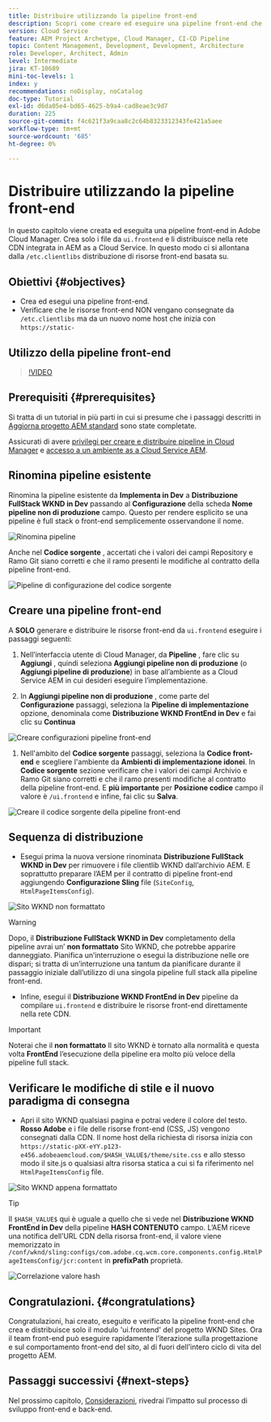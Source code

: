 ```yaml
---
title: Distribuire utilizzando la pipeline front-end
description: Scopri come creare ed eseguire una pipeline front-end che crea risorse front-end e distribuisce nella rete CDN integrata in AEM as a Cloud Service.
version: Cloud Service
feature: AEM Project Archetype, Cloud Manager, CI-CD Pipeline
topic: Content Management, Development, Development, Architecture
role: Developer, Architect, Admin
level: Intermediate
jira: KT-10689
mini-toc-levels: 1
index: y
recommendations: noDisplay, noCatalog
doc-type: Tutorial
exl-id: d6da05e4-bd65-4625-b9a4-cad8eae3c9d7
duration: 225
source-git-commit: f4c621f3a9caa8c2c64b8323312343fe421a5aee
workflow-type: tm+mt
source-wordcount: '685'
ht-degree: 0%

---
```


# Distribuire utilizzando la pipeline front-end

In questo capitolo viene creata ed eseguita una pipeline front-end in Adobe Cloud Manager. Crea solo i file da `ui.frontend` e li distribuisce nella rete CDN integrata in AEM as a Cloud Service. In questo modo ci si allontana dalla  `/etc.clientlibs` distribuzione di risorse front-end basata su.


## Obiettivi {#objectives}

* Crea ed esegui una pipeline front-end.
* Verificare che le risorse front-end NON vengano consegnate da `/etc.clientlibs` ma da un nuovo nome host che inizia con `https://static-`

## Utilizzo della pipeline front-end

>[!VIDEO](https://video.tv.adobe.com/v/3409420?quality=12&learn=on)

## Prerequisiti {#prerequisites}

Si tratta di un tutorial in più parti in cui si presume che i passaggi descritti in [Aggiorna progetto AEM standard](./update-project.md) sono state completate.

Assicurati di avere [privilegi per creare e distribuire pipeline in Cloud Manager](https://experienceleague.adobe.com/docs/experience-manager-cloud-manager/content/requirements/users-and-roles.html?lang=en#role-definitions) e [accesso a un ambiente as a Cloud Service AEM](https://experienceleague.adobe.com/docs/experience-manager-cloud-service/content/implementing/using-cloud-manager/manage-environments.html?lang=it).

## Rinomina pipeline esistente

Rinomina la pipeline esistente da __Implementa in Dev__ a  __Distribuzione FullStack WKND in Dev__ passando al __Configurazione__ della scheda __Nome pipeline non di produzione__ campo. Questo per rendere esplicito se una pipeline è full stack o front-end semplicemente osservandone il nome.

![Rinomina pipeline](assets/fullstack-wknd-deploy-dev-pipeline.png)


Anche nel __Codice sorgente__ , accertati che i valori dei campi Repository e Ramo Git siano corretti e che il ramo presenti le modifiche al contratto della pipeline front-end.

![Pipeline di configurazione del codice sorgente](assets/fullstack-wknd-source-code-config.png)


## Creare una pipeline front-end

A __SOLO__ generare e distribuire le risorse front-end da `ui.frontend` eseguire i passaggi seguenti:

1. Nell’interfaccia utente di Cloud Manager, da __Pipeline__ , fare clic su __Aggiungi__ , quindi seleziona __Aggiungi pipeline non di produzione__ (o __Aggiungi pipeline di produzione__) in base all’ambiente as a Cloud Service AEM in cui desideri eseguire l’implementazione.

1. In __Aggiungi pipeline non di produzione__ , come parte del __Configurazione__ passaggi, seleziona la __Pipeline di implementazione__ opzione, denominala come __Distribuzione WKND FrontEnd in Dev__ e fai clic su __Continua__

![Creare configurazioni pipeline front-end](assets/create-frontend-pipeline-configs.png)

1. Nell&#39;ambito del __Codice sorgente__ passaggi, seleziona la __Codice front-end__ e scegliere l&#39;ambiente da __Ambienti di implementazione idonei__. In __Codice sorgente__ sezione verificare che i valori dei campi Archivio e Ramo Git siano corretti e che il ramo presenti modifiche al contratto della pipeline front-end.
E __più importante__ per __Posizione codice__ campo il valore è `/ui.frontend` e infine, fai clic su __Salva__.

![Creare il codice sorgente della pipeline front-end](assets/create-frontend-pipeline-source-code.png)


## Sequenza di distribuzione

* Esegui prima la nuova versione rinominata __Distribuzione FullStack WKND in Dev__ per rimuovere i file clientlib WKND dall’archivio AEM. E soprattutto preparare l’AEM per il contratto di pipeline front-end aggiungendo __Configurazione Sling__ file (`SiteConfig`, `HtmlPageItemsConfig`).

![Sito WKND non formattato](assets/unstyled-wknd-site.png)

>[!WARNING]
>
>Dopo, il __Distribuzione FullStack WKND in Dev__ completamento della pipeline avrai un’ __non formattato__ Sito WKND, che potrebbe apparire danneggiato. Pianifica un’interruzione o esegui la distribuzione nelle ore dispari; si tratta di un’interruzione una tantum da pianificare durante il passaggio iniziale dall’utilizzo di una singola pipeline full stack alla pipeline front-end.


* Infine, esegui il __Distribuzione WKND FrontEnd in Dev__ pipeline da compilare `ui.frontend` e distribuire le risorse front-end direttamente nella rete CDN.

>[!IMPORTANT]
>
>Noterai che il __non formattato__ Il sito WKND è tornato alla normalità e questa volta __FrontEnd__ l’esecuzione della pipeline era molto più veloce della pipeline full stack.

## Verificare le modifiche di stile e il nuovo paradigma di consegna

* Apri il sito WKND qualsiasi pagina e potrai vedere il colore del testo. __Rosso Adobe__ e i file delle risorse front-end (CSS, JS) vengono consegnati dalla CDN. Il nome host della richiesta di risorsa inizia con `https://static-pXX-eYY.p123-e456.adobeaemcloud.com/$HASH_VALUE$/theme/site.css` e allo stesso modo il site.js o qualsiasi altra risorsa statica a cui si fa riferimento nel `HtmlPageItemsConfig` file.


![Sito WKND appena formattato](assets/newly-styled-wknd-site.png)



>[!TIP]
>
>Il `$HASH_VALUE$` qui è uguale a quello che si vede nel __Distribuzione WKND FrontEnd in Dev__  della pipeline __HASH CONTENUTO__ campo. L’AEM riceve una notifica dell’URL CDN della risorsa front-end, il valore viene memorizzato in `/conf/wknd/sling:configs/com.adobe.cq.wcm.core.components.config.HtmlPageItemsConfig/jcr:content` in __prefixPath__ proprietà.


![Correlazione valore hash](assets/hash-value-correlartion.png)



## Congratulazioni. {#congratulations}

Congratulazioni, hai creato, eseguito e verificato la pipeline front-end che crea e distribuisce solo il modulo &#39;ui.frontend&#39; del progetto WKND Sites. Ora il team front-end può eseguire rapidamente l’iterazione sulla progettazione e sul comportamento front-end del sito, al di fuori dell’intero ciclo di vita del progetto AEM.

## Passaggi successivi {#next-steps}

Nel prossimo capitolo, [Considerazioni](considerations.md), rivedrai l’impatto sul processo di sviluppo front-end e back-end.
